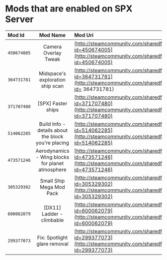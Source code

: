 Mods that are enabled on SPX Server
===================================

Mod Id| Mod Name | Mod Uri
:------|:----------:|:--------
`450674005`|Camera Overlay Tweak|[http://steamcommunity.com/sharedfiles/filedetails/?id=450674005](http://steamcommunity.com/sharedfiles/filedetails/?id=450674005)
`364731781`|Midspace's exploration ship scan|[http://steamcommunity.com/sharedfiles/filedetails/?id=364731781](http://steamcommunity.com/sharedfiles/filedetails/?id= 364731781)
`371707480`|[SPX] Faster ships|[http://steamcommunity.com/sharedfiles/filedetails/?id=371707480](http://steamcommunity.com/sharedfiles/filedetails/?id=371707480)
`514062285`|Build Info - details about the block you're placing|[http://steamcommunity.com/sharedfiles/filedetails/?id=514062285](http://steamcommunity.com/sharedfiles/filedetails/?id=514062285)
`473571246`|Aerodynamics - Wing blocks for planet atmosphere|[http://steamcommunity.com/sharedfiles/filedetails/?id=473571246](http://steamcommunity.com/sharedfiles/filedetails/?id=473571246)
`305329302`|Small Ship Mega Mod Pack|[http://steamcommunity.com/sharedfiles/filedetails/?id=305329302](http://steamcommunity.com/sharedfiles/filedetails/?id=305329302)
`600062079`|[DX11] Ladder - climbable|[http://steamcommunity.com/sharedfiles/filedetails/?id=600062079](http://steamcommunity.com/sharedfiles/filedetails/?id=600062079)
`299377073`|Fix: Spotlight glare removal|[http://steamcommunity.com/sharedfiles/filedetails/?id=299377073](http://steamcommunity.com/sharedfiles/filedetails/?id=299377073)
